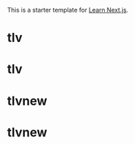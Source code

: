This is a starter template for [Learn Next.js](https://nextjs.org/learn).
# tlv
# tlv
# tlvnew
# tlvnew
